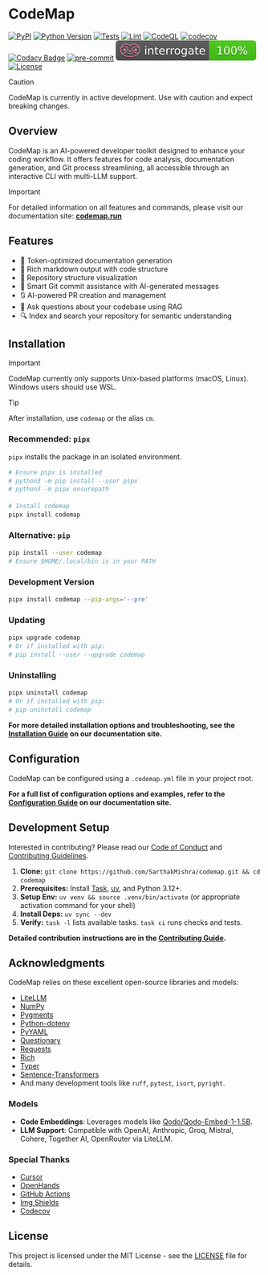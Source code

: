 # CodeMap

[![PyPI](https://img.shields.io/pypi/v/codemap)](https://pypi.org/project/codemap/)
[![Python Version](https://img.shields.io/badge/python-3.12-blue.svg)](https://www.python.org/)
[![Tests](https://github.com/SarthakMishra/codemap/actions/workflows/tests.yml/badge.svg)](https://github.com/SarthakMishra/code-map/actions/workflows/tests.yml)
[![Lint](https://github.com/SarthakMishra/codemap/actions/workflows/lint.yml/badge.svg)](https://github.com/SarthakMishra/codemap/actions/workflows/lint.yml)
[![CodeQL](https://github.com/SarthakMishra/codemap/actions/workflows/github-code-scanning/codeql/badge.svg)](https://github.com/SarthakMishra/codemap/actions/workflows/github-code-scanning/codeql)
[![codecov](https://codecov.io/gh/SarthakMishra/codemap/branch/main/graph/badge.svg)](https://codecov.io/gh/SarthakMishra/codemap)
[![Codacy Badge](https://app.codacy.com/project/badge/Grade/95d85720e3a14494abf27b5d2070d92f)](https://app.codacy.com/gh/SarthakMishra/codemap/dashboard?utm_source=gh&utm_medium=referral&utm_content=&utm_campaign=Badge_grade)
[![pre-commit](https://img.shields.io/badge/pre--commit-enabled-brightgreen?logo=pre-commit&logoColor=white)](https://github.com/pre-commit/pre-commit)
[![Interrogate](docs/assets/interrogate_badge.svg)](https://interrogate.readthedocs.io/en/latest/)
[![License](https://img.shields.io/badge/license-MIT-green.svg)](LICENSE)

> [!Caution]
> CodeMap is currently in active development. Use with caution and expect breaking changes.

## Overview

CodeMap is an AI-powered developer toolkit designed to enhance your coding workflow. It offers features for code analysis, documentation generation, and Git process streamlining, all accessible through an interactive CLI with multi-LLM support.

> [!Important]
> For detailed information on all features and commands, please visit our documentation site: **[codemap.run](https://codemap.run)**

## Features

- 🎯 Token-optimized documentation generation
- 📝 Rich markdown output with code structure
- 🌳 Repository structure visualization
- 🔄 Smart Git commit assistance with AI-generated messages
- 🔃 AI-powered PR creation and management
- 💬 Ask questions about your codebase using RAG
- 🔍 Index and search your repository for semantic understanding



## Installation

> [!Important]
> CodeMap currently only supports Unix-based platforms (macOS, Linux). Windows users should use WSL.

> [!Tip]
> After installation, use `codemap` or the alias `cm`.

### Recommended: `pipx`

`pipx` installs the package in an isolated environment.

```bash
# Ensure pipx is installed
# python3 -m pip install --user pipx
# python3 -m pipx ensurepath

# Install codemap
pipx install codemap
```

### Alternative: `pip`

```bash
pip install --user codemap
# Ensure $HOME/.local/bin is in your PATH
```

### Development Version

```bash
pipx install codemap --pip-args='--pre'
```

### Updating

```bash
pipx upgrade codemap
# Or if installed with pip:
# pip install --user --upgrade codemap
```

### Uninstalling

```bash
pipx uninstall codemap
# Or if installed with pip:
# pip uninstall codemap
```

**For more detailed installation options and troubleshooting, see the [Installation Guide](https://codemap.run/installation/) on our documentation site.**

## Configuration

CodeMap can be configured using a `.codemap.yml` file in your project root.

**For a full list of configuration options and examples, refer to the [Configuration Guide](https://codemap.run/usage/configuration/) on our documentation site.**

## Development Setup

Interested in contributing? Please read our [Code of Conduct](.github/CODE_OF_CONDUCT.md) and [Contributing Guidelines](.github/CONTRIBUTING.md).

1.  **Clone:** `git clone https://github.com/SarthakMishra/codemap.git && cd codemap`
2.  **Prerequisites:** Install [Task](https://taskfile.dev/installation/), [uv](https://github.com/astral-sh/uv#installation), and Python 3.12+.
3.  **Setup Env:** `uv venv && source .venv/bin/activate` (or appropriate activation command for your shell)
4.  **Install Deps:** `uv sync --dev`
5.  **Verify:** `task -l` lists available tasks. `task ci` runs checks and tests.

**Detailed contribution instructions are in the [Contributing Guide](https://codemap.run/contributing/guidelines/).**

## Acknowledgments

CodeMap relies on these excellent open-source libraries and models:

*   [LiteLLM](https://github.com/BerriAI/litellm)
*   [NumPy](https://numpy.org/)
*   [Pygments](https://pygments.org/)
*   [Python-dotenv](https://github.com/theskumar/python-dotenv)
*   [PyYAML](https://pyyaml.org/)
*   [Questionary](https://github.com/tmbo/questionary)
*   [Requests](https://requests.readthedocs.io/)
*   [Rich](https://rich.readthedocs.io/)
*   [Typer](https://typer.tiangolo.com/)
*   [Sentence-Transformers](https://www.sbert.net/)
*   And many development tools like `ruff`, `pytest`, `isort`, `pyright`.

### Models
*   **Code Embeddings**: Leverages models like [Qodo/Qodo-Embed-1-1.5B](https://huggingface.co/Qodo/Qodo-Embed-1-1.5B).
*   **LLM Support**: Compatible with OpenAI, Anthropic, Groq, Mistral, Cohere, Together AI, OpenRouter via LiteLLM.

### Special Thanks
*   [Cursor](https://www.cursor.com/)
*   [OpenHands](https://github.com/All-Hands-AI/OpenHands)
*   [GitHub Actions](https://github.com/features/actions)
*   [Img Shields](https://shields.io)
*   [Codecov](https://about.codecov.io/)

## License

This project is licensed under the MIT License - see the [LICENSE](./LICENSE) file for details.
